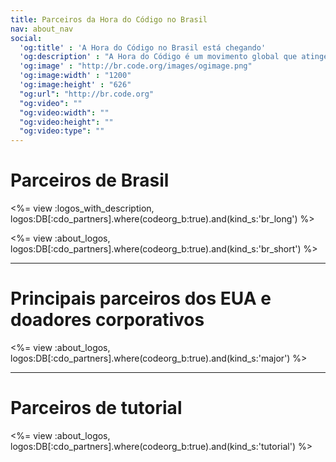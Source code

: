 ```yaml
---
title: Parceiros da Hora do Código no Brasil
nav: about_nav
social:
  'og:title' : 'A Hora do Código no Brasil está chegando'
  'og:description' : "A Hora do Código é um movimento global que atinge dezenas de milhões de estudantes em mais de 180 países e mais de 30 idiomas. Podem participar pessoas com idades entre 4 e 104 anos."
  'og:image' : "http://br.code.org/images/ogimage.png"
  'og:image:width' : "1200"
  'og:image:height' : "626"
  "og:url": "http://br.code.org"
  "og:video": ""
  "og:video:width": ""
  "og:video:height": ""
  "og:video:type": ""
---
```


# Parceiros de Brasil

<%= view :logos_with_description, logos:DB[:cdo_partners].where(codeorg_b:true).and(kind_s:'br_long') %>

<%= view :about_logos, logos:DB[:cdo_partners].where(codeorg_b:true).and(kind_s:'br_short') %>

---

# Principais parceiros dos EUA e doadores corporativos

<%= view :about_logos, logos:DB[:cdo_partners].where(codeorg_b:true).and(kind_s:'major') %>

---

# Parceiros de tutorial

<%= view :about_logos, logos:DB[:cdo_partners].where(codeorg_b:true).and(kind_s:'tutorial') %>
